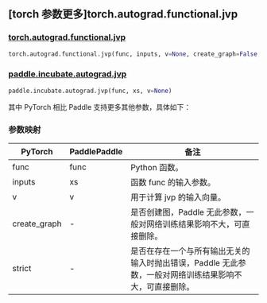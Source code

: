 ## [torch 参数更多]torch.autograd.functional.jvp

### [torch.autograd.functional.jvp](https://pytorch.org/docs/1.13/generated/torch.autograd.functional.jvp.html#torch.autograd.functional.jvp)

```python
torch.autograd.functional.jvp(func, inputs, v=None, create_graph=False, strict=False)
```

### [paddle.incubate.autograd.jvp](https://www.paddlepaddle.org.cn/documentation/docs/zh/api/paddle/incubate/autograd/jvp_cn.html)

```python
paddle.incubate.autograd.jvp(func, xs, v=None)
```

其中 PyTorch 相比 Paddle 支持更多其他参数，具体如下：

### 参数映射

| PyTorch      | PaddlePaddle | 备注                                                         |
| ------------ | ------------ | ------------------------------------------------------------ |
| func         | func         | Python 函数。                                                |
| inputs       | xs           | 函数 func 的输入参数。                                       |
| v            | v            | 用于计算 jvp 的输入向量。                                    |
| create_graph | -            | 是否创建图，Paddle 无此参数，一般对网络训练结果影响不大，可直接删除。 |
| strict       | -            | 是否在存在一个与所有输出无关的输入时抛出错误，Paddle 无此参数，一般对网络训练结果影响不大，可直接删除。 |
